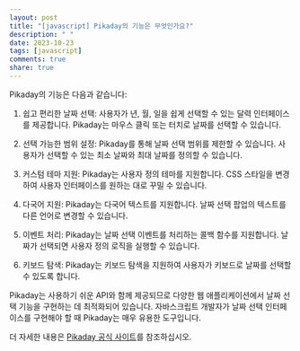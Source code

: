 ```yaml
---
layout: post
title: "[javascript] Pikaday의 기능은 무엇인가요?"
description: " "
date: 2023-10-23
tags: [javascript]
comments: true
share: true
---
```


Pikaday의 기능은 다음과 같습니다:

1. 쉽고 편리한 날짜 선택: 사용자가 년, 월, 일을 쉽게 선택할 수 있는 달력 인터페이스를 제공합니다. Pikaday는 마우스 클릭 또는 터치로 날짜를 선택할 수 있습니다.

2. 선택 가능한 범위 설정: Pikaday를 통해 날짜 선택 범위를 제한할 수 있습니다. 사용자가 선택할 수 있는 최소 날짜와 최대 날짜를 정의할 수 있습니다.

3. 커스텀 테마 지원: Pikaday는 사용자 정의 테마를 지원합니다. CSS 스타일을 변경하여 사용자 인터페이스를 원하는 대로 꾸밀 수 있습니다.

4. 다국어 지원: Pikaday는 다국어 텍스트를 지원합니다. 날짜 선택 팝업의 텍스트를 다른 언어로 변경할 수 있습니다.

5. 이벤트 처리: Pikaday는 날짜 선택 이벤트를 처리하는 콜백 함수를 지원합니다. 날짜가 선택되면 사용자 정의 로직을 실행할 수 있습니다.

6. 키보드 탐색: Pikaday는 키보드 탐색을 지원하여 사용자가 키보드로 날짜를 선택할 수 있도록 합니다.

Pikaday는 사용하기 쉬운 API와 함께 제공되므로 다양한 웹 애플리케이션에서 날짜 선택 기능을 구현하는 데 최적화되어 있습니다. 자바스크립트 개발자가 날짜 선택 인터페이스를 구현해야 할 때 Pikaday는 매우 유용한 도구입니다.

더 자세한 내용은 [Pikaday 공식 사이트](https://pikaday.com/)를 참조하십시오.